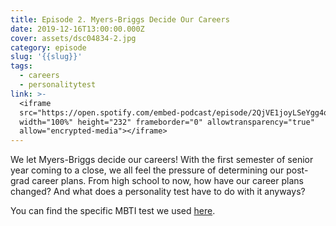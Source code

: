 ```yaml
---
title: Episode 2. Myers-Briggs Decide Our Careers
date: 2019-12-16T13:00:00.000Z
cover: assets/dsc04834-2.jpg
category: episode
slug: '{{slug}}'
tags:
  - careers
  - personalitytest
link: >-
  <iframe
  src="https://open.spotify.com/embed-podcast/episode/2QjVE1joyLSeYgg4q5b9cI"
  width="100%" height="232" frameborder="0" allowtransparency="true"
  allow="encrypted-media"></iframe>
---
```

We let Myers-Briggs decide our careers! With the first semester of senior year coming to a close, we all feel the pressure of determining our post-grad career plans. From high school to now, how have our career plans changed? And what does a personality test have to do with it anyways?

You can find the specific MBTI test we used [here](https://www.16personalities.com/).